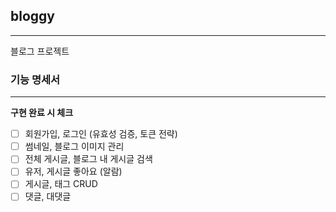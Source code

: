 ## bloggy

---

블로그 프로젝트

### 기능 명세서

---

**구현 완료 시 체크**

- [ ] 회원가입, 로그인 (유효성 검증, 토큰 전략)
- [ ] 썸네일, 블로그 이미지 관리
- [ ] 전체 게시글, 블로그 내 게시글 검색
- [ ] 유저, 게시글 좋아요 (알람)
- [ ] 게시글, 태그 CRUD
- [ ] 댓글, 대댓글

